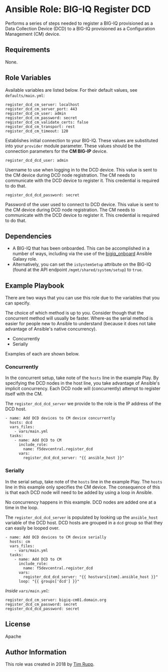 # Ansible Role: BIG-IQ Register DCD

Performs a series of steps needed to register a BIG-IQ provisioned as a Data Collection
Device (DCD) to a BIG-IQ provisioned as a Configuration Management (CM) device.

## Requirements

None.

## Role Variables

Available variables are listed below. For their default values, see `defaults/main.yml`:

    register_dcd_cm_server: localhost
    register_dcd_cm_server_port: 443
    register_dcd_cm_user: admin
    register_dcd_cm_password: secret
    register_dcd_cm_validate_certs: false
    register_dcd_cm_transport: rest
    register_dcd_cm_timeout: 120

Establishes initial connection to your BIG-IQ. These values are substituted into
your ``provider`` module parameter. These values should be the connection parameters
for the **CM BIG-IP** device.

    register_dcd_dcd_user: admin
    
Username to use when logging in to the DCD device. This value is sent to the CM device
during DCD node registration. The CM needs to communicate with the DCD device to register
it. This credential is required to do that.

    register_dcd_dcd_password: secret

Password of the user used to connect to DCD device. This value is sent to the CM device
during DCD node registration. The CM needs to communicate with the DCD device to register
it. This credential is required to do that.

## Dependencies

* A BIG-IQ that has been onboarded. This can be accomplished in a number of ways, including
  via the use of the [bigiq_onboard][1] Ansible Galaxy role.
* Alternatively, you can set the ``isSystemSetup`` attribute on the BIG-IQ (found at the
  API endpoint ``/mgmt/shared/system/setup``) to ``true``.

## Example Playbook

There are two ways that you can use this role due to the variables that you can specify.

The choice of which method is up to you. Consider though that the concurrent method
will usually be faster. Where-as the serial method is easier for people new to Ansible
to understand (because it does not take advantage of Ansible's native concurrency).

* Concurrently
* Serially

Examples of each are shown below.

### Concurrently

In the concurrent setup, take note of the ``hosts`` line in the example Play. By
specifying the DCD nodes in the host line, you take advantage of Ansible's implicit
concurrency. Each DCD node will (concurrently) attempt to register itself with the
CM.

The ``register_dcd_dcd_server`` we provide to the role is the IP address of the DCD
host.

    - name: Add DCD devices to CM device concurrently
      hosts: dcd
      vars_files:
        - vars/main.yml
      tasks:
        - name: Add DCD to CM
          include_role:
            name: f5devcentral.register_dcd
          vars:
            register_dcd_dcd_server: "{{ ansible_host }}"

### Serially

In the serial setup, take note of the ``hosts`` line in the example Play. The
``hosts`` line in this example only specifies the CM device. The consequence of
this is that each DCD node will need to be added by using a loop in Ansible.

No concurrency happens in this example. DCD nodes are added one at a time in the
loop. 

The ``register_dcd_dcd_server`` is populated by looking up the ``ansible_host``
variable of the DCD host. DCD hosts are grouped in a ``dcd`` group so that they
can easily be looped over.

    - name: Add DCD devices to CM device serially
      hosts: cm
      vars_files:
        - vars/main.yml
      tasks:
        - name: Add DCD to CM
          include_role:
            name: f5devcentral.register_dcd
          vars:
            register_dcd_dcd_server: "{{ hostvars[item].ansible_host }}"
          loop: "{{ groups['dcd'] }}"

*Inside `vars/main.yml`*:

    register_dcd_cm_server: bigiq-cm01.domain.org
    register_dcd_cm_password: secret
    register_dcd_dcd_password: secret

## License

Apache

## Author Information

This role was created in 2018 by [Tim Rupp](https://github.com/caphrim007).

[1]: https://galaxy.ansible.com/f5devcentral/bigiq_onboard
